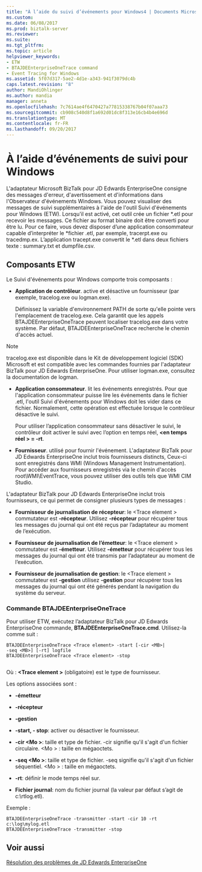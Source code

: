 ```yaml
---
title: "À l’aide du suivi d’événements pour Windows4 | Documents Microsoft"
ms.custom: 
ms.date: 06/08/2017
ms.prod: biztalk-server
ms.reviewer: 
ms.suite: 
ms.tgt_pltfrm: 
ms.topic: article
helpviewer_keywords:
- ETW
- BTAJDEEnterpriseOneTrace command
- Event Tracing for Windows
ms.assetid: 5f07d317-5ae2-4d1e-a343-941f3079dc4b
caps.latest.revision: "8"
author: MandiOhlinger
ms.author: mandia
manager: anneta
ms.openlocfilehash: 7c7614ae4f6470427a77815338767b04f07aaa73
ms.sourcegitcommit: cb908c540d8f1a692d01dc8f313e16cb4b4e696d
ms.translationtype: MT
ms.contentlocale: fr-FR
ms.lasthandoff: 09/20/2017
---
```

# <a name="using-event-tracing-for-windows"></a>À l’aide d’événements de suivi pour Windows
L'adaptateur Microsoft BizTalk pour JD Edwards EnterpriseOne consigne des messages d'erreur, d'avertissement et d'informations dans l'Observateur d'événements Windows. Vous pouvez visualiser des messages de suivi supplémentaires à l'aide de l'outil Suivi d'événements pour Windows (ETW). Lorsqu'il est activé, cet outil crée un fichier *.etl pour recevoir les messages. Ce fichier au format binaire doit être converti pour être lu. Pour ce faire, vous devez disposer d’une application consommateur capable d’interpréter le \*fichier .etl, par exemple, tracerpt.exe ou tracedmp.ex. L’application tracept.exe convertit le \*.etl dans deux fichiers texte : summary.txt et dumpfile.csv.  
  
## <a name="etw-components"></a>Composants ETW  
 Le Suivi d'événements pour Windows comporte trois composants :  
  
-   **Application de contrôleur**. active et désactive un fournisseur (par exemple, tracelog.exe ou logman.exe).  
  
     Définissez la variable d'environnement PATH de sorte qu'elle pointe vers l'emplacement de tracelog.exe. Cela garantit que les appels BTAJDEEnterpriseOneTrace peuvent localiser tracelog.exe dans votre système. Par défaut, BTAJDEEnterpriseOneTrace recherche le chemin d'accès actuel.  
  
> [!NOTE]
>  tracelog.exe est disponible dans le Kit de développement logiciel (SDK) Microsoft et est compatible avec les commandes fournies par l'adaptateur BizTalk pour JD Edwards EnterpriseOne. Pour utiliser logman.exe, consultez la documentation de logman.  
  
-   **Application consommateur**. lit les événements enregistrés. Pour que l'application consommateur puisse lire les événements dans le fichier .etl, l'outil Suivi d'événements pour Windows doit les vider dans ce fichier. Normalement, cette opération est effectuée lorsque le contrôleur désactive le suivi.  
  
     Pour utiliser l’application consommateur sans désactiver le suivi, le contrôleur doit activer le suivi avec l’option en temps réel,  **\<en temps réel > = -rt**.  
  
-   **Fournisseur**. utilisé pour fournir l'événement. L'adaptateur BizTalk pour JD Edwards EnterpriseOne inclut trois fournisseurs distincts, Ceux-ci sont enregistrés dans WMI (Windows Management Instrumentation). Pour accéder aux fournisseurs enregistrés via le chemin d'accès root\WMI\EventTrace, vous pouvez utiliser des outils tels que WMI CIM Studio.  
  
 L'adaptateur BizTalk pour JD Edwards EnterpriseOne inclut trois fournisseurs, ce qui permet de consigner plusieurs types de messages :  
  
-   **Fournisseur de journalisation de récepteur**: le \<Trace element > commutateur est **-récepteur**. Utilisez **-récepteur** pour récupérer tous les messages du journal qui ont été reçus par l’adaptateur au moment de l’exécution.  
  
-   **Fournisseur de journalisation de l’émetteur**: le \<Trace element > commutateur est **-émetteur**. Utilisez **-émetteur** pour récupérer tous les messages du journal qui ont été transmis par l’adaptateur au moment de l’exécution.  
  
-   **Fournisseur de journalisation de gestion**: le \<Trace element > commutateur est **-gestion** utilisez **-gestion** pour récupérer tous les messages du journal qui ont été générés pendant la navigation du système du serveur.  
  
### <a name="btajdeenterpriseonetrace-command"></a>Commande BTAJDEEnterpriseOneTrace  
 Pour utiliser ETW, exécutez l’adaptateur BizTalk pour JD Edwards EnterpriseOne commande, **BTAJDEEnterpriseOneTrace.cmd**. Utilisez-la comme suit :  
  
```  
BTAJDEEnterpriseOneTrace <Trace element> -start [-cir <MB>|   
-seq <MB>] [-rt] logfile  
BTAJDEEnterpriseOneTrace <Trace element> -stop  
  
```  
  
 Où :  **\<Trace element >** (obligatoire) est le type de fournisseur.  
  
 Les options associées sont :  
  
-   **-émetteur**  
  
-   **-récepteur**  
  
-   **-gestion**  
  
-   **-start, - stop**: activer ou désactiver le fournisseur.  
  
-   **-cir \<Mo >**: taille et type de fichier. -cir signifie qu'il s'agit d'un fichier circulaire. \<Mo > : taille en mégaoctets.  
  
-   **-seq \<Mo >**: taille et type de fichier. -seq signifie qu'il s'agit d'un fichier séquentiel. \<Mo > : taille en mégaoctets.  
  
-   **-rt**: définir le mode temps réel sur.  
  
-   **Fichier journal**: nom du fichier journal (la valeur par défaut s’agit de c:\rtlog.etl).  
  
 Exemple :  
  
```  
BTAJDEEnterpriseOneTrace -transmitter -start -cir 10 -rt c:\log\mylog.etl  
BTAJDEEnterpriseOneTrace -transmitter -stop  
```  
  
## <a name="see-also"></a>Voir aussi  
 [Résolution des problèmes de JD Edwards EnterpriseOne](../core/troubleshooting-jd-edwards-enterpriseone.md)